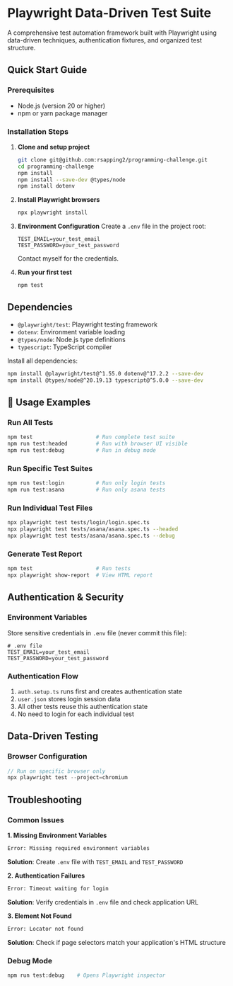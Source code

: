 # Playwright Data-Driven Test Suite

A comprehensive test automation framework built with Playwright using data-driven techniques, authentication fixtures, and organized test structure.

## Quick Start Guide

### Prerequisites
- Node.js (version 20 or higher)
- npm or yarn package manager

### Installation Steps

1. **Clone and setup project**
   ```bash
   git clone git@github.com:rsapping2/programming-challenge.git
   cd programming-challenge
   npm install
   npm install --save-dev @types/node
   npm install dotenv
   ```

2. **Install Playwright browsers**
   ```bash
   npx playwright install
   ```

3. **Environment Configuration**
   Create a `.env` file in the project root:
   ```env
   TEST_EMAIL=your_test_email
   TEST_PASSWORD=your_test_password
   ```
   Contact myself for the credentials.

4. **Run your first test**
   ```bash
   npm test
   ```

## Dependencies

- `@playwright/test`: Playwright testing framework
- `dotenv`: Environment variable loading
- `@types/node`: Node.js type definitions
- `typescript`: TypeScript compiler

Install all dependencies:
```bash
npm install @playwright/test@^1.55.0 dotenv@^17.2.2 --save-dev
npm install @types/node@^20.19.13 typescript@^5.0.0 --save-dev
```

## 🎯 Usage Examples

### Run All Tests
```bash
npm test                    # Run complete test suite
npm run test:headed         # Run with browser UI visible
npm run test:debug          # Run in debug mode
```

### Run Specific Test Suites
```bash
npm run test:login          # Run only login tests
npm run test:asana          # Run only asana tests
```

### Run Individual Test Files
```bash
npx playwright test tests/login/login.spec.ts
npx playwright test tests/asana/asana.spec.ts --headed
npx playwright test tests/asana/asana.spec.ts --debug
```

### Generate Test Report
```bash
npm test                    # Run tests
npx playwright show-report  # View HTML report
```

## Authentication & Security

### Environment Variables
Store sensitive credentials in `.env` file (never commit this file):

```env
# .env file
TEST_EMAIL=your_test_email
TEST_PASSWORD=your_test_password
```

### Authentication Flow
1. `auth.setup.ts` runs first and creates authentication state
2. `user.json` stores login session data
3. All other tests reuse this authentication state
4. No need to login for each individual test

## Data-Driven Testing

### Browser Configuration
```typescript
// Run on specific browser only
npx playwright test --project=chromium
```

## Troubleshooting

### Common Issues

**1. Missing Environment Variables**
```bash
Error: Missing required environment variables
```
**Solution**: Create `.env` file with `TEST_EMAIL` and `TEST_PASSWORD`

**2. Authentication Failures**
```bash
Error: Timeout waiting for login
```
**Solution**: Verify credentials in `.env` file and check application URL

**3. Element Not Found**
```bash
Error: Locator not found
```
**Solution**: Check if page selectors match your application's HTML structure

### Debug Mode
```bash
npm run test:debug    # Opens Playwright inspector
```
